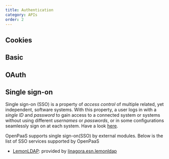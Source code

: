 ```yaml
---
title: Authentication
category: APIs
order: 2
---
```


## Cookies

## Basic

## OAuth

## Single sign-on

Single sign-on (SSO) is a property of _access control_ of multiple related, yet independent,
software systems. With this property, a user logs in with a _single ID_ and _password_ to gain
access to a connected system or systems without using different _usernames_ or _passwords_, or
in some configurations seamlessly sign on at each system. Have a look
[here](https://en.wikipedia.org/wiki/Single_sign-on).

OpenPaaS supports single sign-on(SSO) by external modules. Below is the list of SSO services
supported by OpenPaaS

- [LemonLDAP](/apis/auth/lemonldap): provided by [linagora.esn.lemonldap](https://ci.linagora.com/linagora/lgs/openpaas/linagora.esn.lemonldap)
